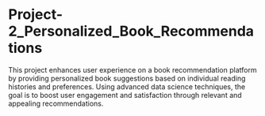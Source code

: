 # Project-2_Personalized_Book_Recommendations
This project enhances user experience on a book recommendation platform by providing personalized book suggestions based on individual reading histories and preferences. Using advanced data science techniques, the goal is to boost user engagement and satisfaction through relevant and appealing recommendations.
